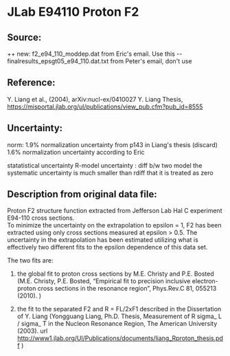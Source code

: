 # JLab E94110 Proton F2

## Source: 
++ new: f2_e94_110_moddep.dat from Eric's email. Use this
--finalresults_epsgt05_e94_110.dat.txt from Peter's email, don't use 

## Reference: 
Y. Liang et al., (2004), arXiv:nucl-ex/0410027 
Y. Liang Thesis, https://misportal.jlab.org/ul/publications/view_pub.cfm?pub_id=8555


## Uncertainty:
norm: 1.9% normalization uncertainty from p143 in Liang's thesis (discard)
      1.6% normalization uncertainty according to Eric

statatistical uncertainty
R-model uncertainty : diff b/w two model
the systematic uncertainty is much smaller than rdiff that it is treated as zero

## Description from original data file:

 Proton F2 structure function extracted from Jefferson Lab Hal C experiment E94-110 cross sections.   
 To minimize the uncertainty on the extrapolation to epsilon = 1, F2 has been extracted using only cross sections measured at epsilon > 0.5.  The uncertainty in the extrapolation has been estimated utilizing what is effectively two different fits to the epsilon dependence of this data set.         

The two fits are:                                                                                    

1. the global fit to proton cross sections by M.E. Christy and P.E. Bosted (M.E. Christy, P.E. Bosted, “Empirical fit to precision inclusive electron-proton cross sections in the resonance region”, Phys.Rev.C 81, 055213 (2010). )                                        

2. the fit to the separated F2 and R = FL/2xF1 described in the Dissertation of Y. Liang (Yongguang Liang, Ph.D. Thesis, Measurement of R sigma_ L / sigma_ T in the Nucleon Resonance Region, The American University (2003). url http://www1.jlab.org/Ul/Publications/documents/liang_Rproton_thesis.pdf )                        

                                                      

